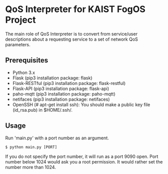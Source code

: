 # QoS Interpreter for KAIST FogOS Project

The main role of QoS Interpreter is to convert from service/user descriptions about a requesting service to a set of network QoS parameters.

## Prerequisites
* Python 3.x
* Flask (pip3 installation package: flask)
* Flask-RESTful (pip3 installation package: flask-restful)
* Flask-API (pip3 installation package: flask-api)
* paho-mqtt (pip3 installation package: paho-mqtt)
* netifaces (pip3 installation package: netifaces)
* OpenSSH (# apt-get install ssh): You should make a public key file (id_rsa.pub) in $HOME/.ssh/.

## Usage
Run 'main.py' with a port number as an argument.
```
$ python main.py [PORT]
```
If you do not specify the port number, it will run as a port 9090 open.
Port number below 1024 would ask you a root permission. It would rather set the number more than 1024.
